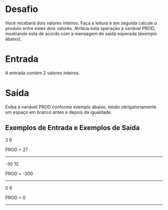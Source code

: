 # Desafio
Você receberá dois valores inteiros. Faça a leitura e em seguida calcule o produto entre estes dois valores. Atribua esta operação à variável PROD, mostrando esta de acordo com a mensagem de saída esperada (exemplo abaixo).   

# Entrada
A entrada contém 2 valores inteiros.

# Saída
Exiba a variável PROD conforme exemplo abaixo, tendo obrigatoriamente um espaço em branco antes e depois da igualdade.

 
## Exemplos de Entrada e	Exemplos de Saída
3
9

PROD = 27
<hr>
-30
10

PROD = -300

<hr>
0
9

PROD = 0
<hr>
